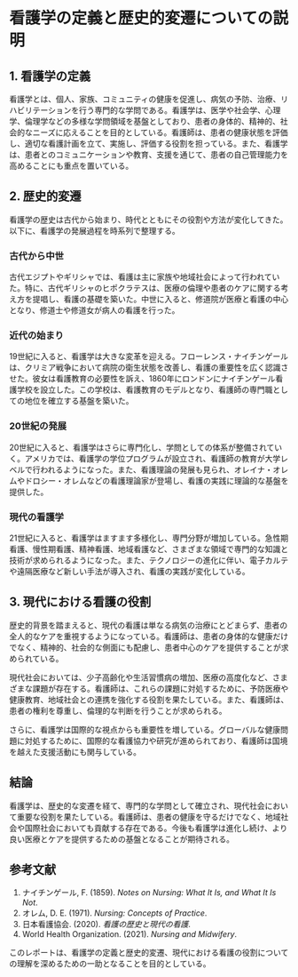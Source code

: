 # 看護学の定義と歴史的変遷についての説明

## 1. 看護学の定義

看護学とは、個人、家族、コミュニティの健康を促進し、病気の予防、治療、リハビリテーションを行う専門的な学問である。看護学は、医学や社会学、心理学、倫理学などの多様な学問領域を基盤としており、患者の身体的、精神的、社会的なニーズに応えることを目的としている。看護師は、患者の健康状態を評価し、適切な看護計画を立て、実施し、評価する役割を担っている。また、看護学は、患者とのコミュニケーションや教育、支援を通じて、患者の自己管理能力を高めることにも重点を置いている。

## 2. 歴史的変遷

看護学の歴史は古代から始まり、時代とともにその役割や方法が変化してきた。以下に、看護学の発展過程を時系列で整理する。

### 古代から中世

古代エジプトやギリシャでは、看護は主に家族や地域社会によって行われていた。特に、古代ギリシャのヒポクラテスは、医療の倫理や患者のケアに関する考え方を提唱し、看護の基礎を築いた。中世に入ると、修道院が医療と看護の中心となり、修道士や修道女が病人の看護を行った。

### 近代の始まり

19世紀に入ると、看護学は大きな変革を迎える。フローレンス・ナイチンゲールは、クリミア戦争において病院の衛生状態を改善し、看護の重要性を広く認識させた。彼女は看護教育の必要性を訴え、1860年にロンドンにナイチンゲール看護学校を設立した。この学校は、看護教育のモデルとなり、看護師の専門職としての地位を確立する基盤を築いた。

### 20世紀の発展

20世紀に入ると、看護学はさらに専門化し、学問としての体系が整備されていく。アメリカでは、看護学の学位プログラムが設立され、看護師の教育が大学レベルで行われるようになった。また、看護理論の発展も見られ、オレイナ・オレムやドロシー・オレムなどの看護理論家が登場し、看護の実践に理論的な基盤を提供した。

### 現代の看護学

21世紀に入ると、看護学はますます多様化し、専門分野が増加している。急性期看護、慢性期看護、精神看護、地域看護など、さまざまな領域で専門的な知識と技術が求められるようになった。また、テクノロジーの進化に伴い、電子カルテや遠隔医療など新しい手法が導入され、看護の実践が変化している。

## 3. 現代における看護の役割

歴史的背景を踏まえると、現代の看護は単なる病気の治療にとどまらず、患者の全人的なケアを重視するようになっている。看護師は、患者の身体的な健康だけでなく、精神的、社会的な側面にも配慮し、患者中心のケアを提供することが求められている。

現代社会においては、少子高齢化や生活習慣病の増加、医療の高度化など、さまざまな課題が存在する。看護師は、これらの課題に対処するために、予防医療や健康教育、地域社会との連携を強化する役割を果たしている。また、看護師は、患者の権利を尊重し、倫理的な判断を行うことが求められる。

さらに、看護学は国際的な視点からも重要性を増している。グローバルな健康問題に対処するために、国際的な看護協力や研究が進められており、看護師は国境を越えた支援活動にも関与している。

## 結論

看護学は、歴史的な変遷を経て、専門的な学問として確立され、現代社会において重要な役割を果たしている。看護師は、患者の健康を守るだけでなく、地域社会や国際社会においても貢献する存在である。今後も看護学は進化し続け、より良い医療とケアを提供するための基盤となることが期待される。

## 参考文献

1. ナイチンゲール, F. (1859). *Notes on Nursing: What It Is, and What It Is Not*.
2. オレム, D. E. (1971). *Nursing: Concepts of Practice*.
3. 日本看護協会. (2020). *看護の歴史と現代の看護*.
4. World Health Organization. (2021). *Nursing and Midwifery*.

このレポートは、看護学の定義と歴史的変遷、現代における看護の役割についての理解を深めるための一助となることを目的としている。